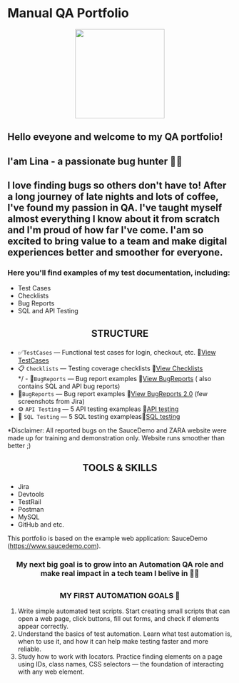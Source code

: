 # **Manual QA Portfolio**
<p align="center">
  <img src= "https://media.giphy.com/media/ieyl9zmCjO4b4t6qoY/giphy.gif" width="200">
</p>

 ## Hello eveyone and welcome to my QA portfolio! 

## I'am Lina - a passionate bug hunter 🕵️‍♀️ 
I love finding bugs so others don't have to! 
After a long journey of late nights and lots of coffee, I've found my passion in QA. 
I've taught myself almost everything I know about it from scratch and I'm proud of how far I've come. 
I'am so exсited to bring value to a team and make digital experiences better and smoother for everyone. 
---
 
 ### Here you'll find examples of my test documentation, including:

- Test Cases
- Checklists
- Bug Reports
- SQL and API Testing

## <p align="center"> STRUCTURE

- ✅`TestCases` — Functional test cases for login, checkout, etc. 📄[View TestCases](TestCases.md)
- 📋 `Checklists` — Testing coverage checklists 📄[View Checklists](Checklists.md)  
  */ - 🐞`BugReports` — Bug report examples 📄[View BugReports](BugReports.md) ( also contains SQL and API bug reports)
- 📎`BugReports` — Bug report examples 📄[View BugReports 2.0](Jira-screenshots) (few screenshots from Jira)
- ⚙️ `API Testing` — 5 API testing exampleas 📄[API testing ](APITesting.md)
- 🐬 `SQL Testing` — 5 SQL testing exampleas📄[SQL testing](SQLTesting.md)

*Disclaimer: All reported bugs on the SauceDemo and ZARA website were made up for training and demonstration only. Website runs smoother than better ;)

  
## <p align="center">TOOLS & SKILLS

- Jira
- Devtools
- TestRail
- Postman
- MySQL
- GitHub and etc.

This portfolio is based on the example web application: SauceDemo (https://www.saucedemo.com).

### <p align="center"><strong> My next big goal is to grow into an Automation QA role and make real impact in a tech team I belive in 🚀✨</strong></p>

## <h3 align="center"> MY FIRST AUTOMATION GOALS 🎯
1. Write simple automated test scripts. Start creating small scripts that can open a web page, click buttons, fill out forms, and check if elements appear correctly.
2. Understand the basics of test automation. Learn what test automation is, when to use it, and how it can help make testing faster and more reliable.
3. Study how to work with locators. Practice finding elements on a page using IDs, class names, CSS selectors — the foundation of interacting with any web element.
